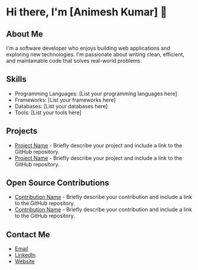 # Hi there, I'm [Animesh Kumar] 👋

## About Me

I'm a software developer who enjoys building web applications and exploring new technologies. I'm passionate about writing clean, efficient, and maintainable code that solves real-world problems.

## Skills

- Programming Languages: [List your programming languages here]
- Frameworks: [List your frameworks here]
- Databases: [List your databases here]
- Tools: [List your tools here]

## Projects

- [Project Name](https://github.com/your-username/project-name) - Briefly describe your project and include a link to the GitHub repository.
- [Project Name](https://github.com/your-username/project-name) - Briefly describe your project and include a link to the GitHub repository.

## Open Source Contributions

- [Contribution Name](https://github.com/your-username/contribution-name) - Briefly describe your contribution and include a link to the GitHub repository.
- [Contribution Name](https://github.com/your-username/contribution-name) - Briefly describe your contribution and include a link to the GitHub repository.

## Contact Me

- [Email](mailto:your-email@domain.com)
- [LinkedIn](https://www.linkedin.com/in/your-username/)
- [Website](https://your-website.com)
